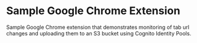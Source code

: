 # Sample Google Chrome Extension

Sample Google Chrome extension that demonstrates monitoring of tab url changes and uploading them to an S3 bucket using Cognito Identity Pools.
